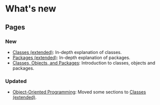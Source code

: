 # What's new

## Pages

### New
- [Classes (extended)](./2/classes-extension): In-depth explanation of classes.
- [Packages (extended)](./2/packages-extension): In-depth explanation of packages.
- [Classes, Objects, and Packages](./2/classes-objects-packages): Introduction to classes, objects and packages.

### Updated
- [Object-Oriented Programming](./2/oop): Moved some sections to [Classes (extended)](./2/classes-extension).